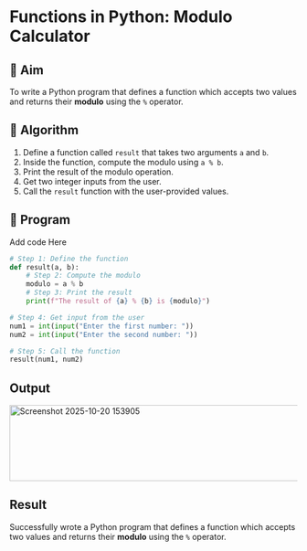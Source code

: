 # Functions in Python: Modulo Calculator

## 🎯 Aim
To write a Python program that defines a function which accepts two values and returns their **modulo** using the `%` operator.

## 🧠 Algorithm
1. Define a function called `result` that takes two arguments `a` and `b`.
2. Inside the function, compute the modulo using `a % b`.
3. Print the result of the modulo operation.
4. Get two integer inputs from the user.
5. Call the `result` function with the user-provided values.

## 🧾 Program

Add code Here
```py
# Step 1: Define the function
def result(a, b):
    # Step 2: Compute the modulo
    modulo = a % b
    # Step 3: Print the result
    print(f"The result of {a} % {b} is {modulo}")

# Step 4: Get input from the user
num1 = int(input("Enter the first number: "))
num2 = int(input("Enter the second number: "))

# Step 5: Call the function
result(num1, num2)
```

## Output
<img width="946" height="133" alt="Screenshot 2025-10-20 153905" src="https://github.com/user-attachments/assets/268388e4-8afa-43ac-ae90-e1b70c393f8c" />

## Result
Successfully wrote a Python program that defines a function which accepts two values and returns their **modulo** using the `%` operator. 
